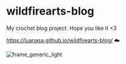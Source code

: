 # wildfirearts-blog
My crochet blog project. Hope you like it &lt;3

https://luanasa.github.io/wildfirearts-blog/ ☁️

![frame_generic_light](https://github.com/luanasa/wildfirearts-blog/assets/38231334/09281a44-2834-4ad4-ab80-78cf89e76d27)
